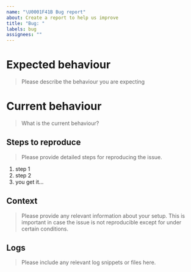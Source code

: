 ```yaml
---
name: "\U0001F41B Bug report"
about: Create a report to help us improve
title: "Bug: "
labels: bug
assignees: ""
---
```


# Expected behaviour

> Please describe the behaviour you are expecting
# Current behaviour

> What is the current behaviour?
## Steps to reproduce

> Please provide detailed steps for reproducing the issue.
1. step 1
2. step 2
3. you get it...

## Context

> Please provide any relevant information about your setup. 
> This is important in case the issue is not reproducible except for under certain conditions.

## Logs

> Please include any relevant log snippets or files here.

